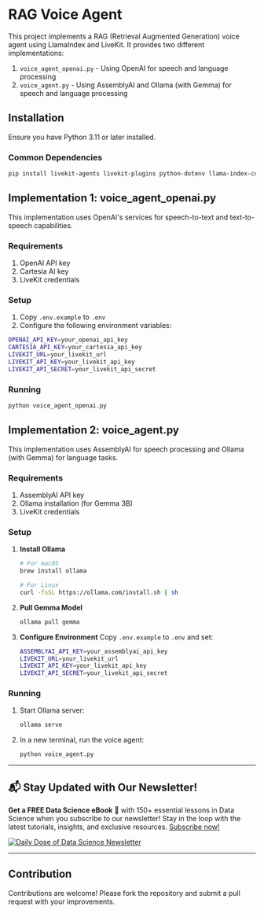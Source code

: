 <!-- pip install livekit-agents livekit-plugins-assemblyai python-dotenv -->


# RAG Voice Agent

This project implements a RAG (Retrieval Augmented Generation) voice agent using LlamaIndex and LiveKit. It provides two different implementations:
1. `voice_agent_openai.py` - Using OpenAI for speech and language processing
2. `voice_agent.py` - Using AssemblyAI and Ollama (with Gemma) for speech and language processing

## Installation

Ensure you have Python 3.11 or later installed.

### Common Dependencies
```bash
pip install livekit-agents livekit-plugins python-dotenv llama-index-core
```

## Implementation 1: voice_agent_openai.py

This implementation uses OpenAI's services for speech-to-text and text-to-speech capabilities.

### Requirements
1. OpenAI API key
2. Cartesia AI key
3. LiveKit credentials

### Setup
1. Copy `.env.example` to `.env`
2. Configure the following environment variables:
```bash
OPENAI_API_KEY=your_openai_api_key
CARTESIA_API_KEY=your_cartesia_api_key
LIVEKIT_URL=your_livekit_url
LIVEKIT_API_KEY=your_livekit_api_key
LIVEKIT_API_SECRET=your_livekit_api_secret
```

### Running
```bash
python voice_agent_openai.py
```

## Implementation 2: voice_agent.py

This implementation uses AssemblyAI for speech processing and Ollama (with Gemma) for language tasks.

### Requirements
1. AssemblyAI API key
2. Ollama installation (for Gemma 3B)
3. LiveKit credentials

### Setup

1. **Install Ollama**
   ```bash
   # For macOS
   brew install ollama
   
   # For Linux
   curl -fsSL https://ollama.com/install.sh | sh
   ```

2. **Pull Gemma Model**
   ```bash
   ollama pull gemma
   ```

3. **Configure Environment**
   Copy `.env.example` to `.env` and set:
   ```bash
   ASSEMBLYAI_API_KEY=your_assemblyai_api_key
   LIVEKIT_URL=your_livekit_url
   LIVEKIT_API_KEY=your_livekit_api_key
   LIVEKIT_API_SECRET=your_livekit_api_secret
   ```

### Running
1. Start Ollama server:
   ```bash
   ollama serve
   ```

2. In a new terminal, run the voice agent:
   ```bash
   python voice_agent.py
   ```

---

## 📬 Stay Updated with Our Newsletter!
**Get a FREE Data Science eBook** 📖 with 150+ essential lessons in Data Science when you subscribe to our newsletter! Stay in the loop with the latest tutorials, insights, and exclusive resources. [Subscribe now!](https://join.dailydoseofds.com)

[![Daily Dose of Data Science Newsletter](https://github.com/patchy631/ai-engineering/blob/main/resources/join_ddods.png)](https://join.dailydoseofds.com)

---

## Contribution

Contributions are welcome! Please fork the repository and submit a pull request with your improvements.

